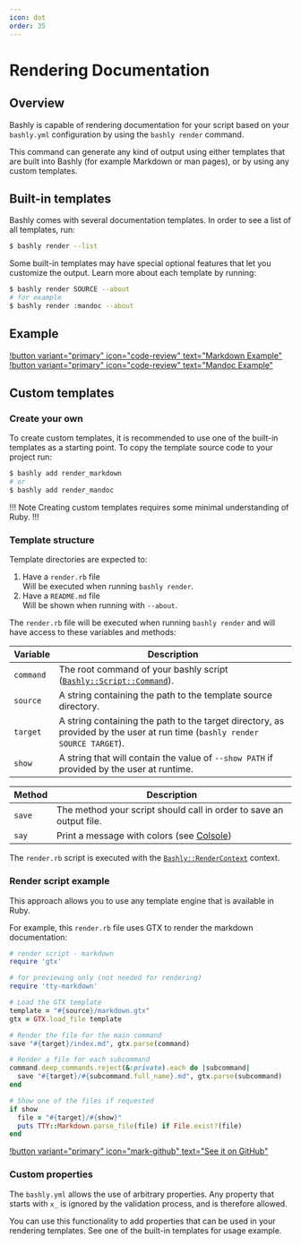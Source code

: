 ```yaml
---
icon: dot
order: 35
---
```


# Rendering Documentation

## Overview

Bashly is capable of rendering documentation for your script based on
your `bashly.yml` configuration by using the `bashly render` command.

This command can generate any kind of output using either templates that are 
built into Bashly (for example Markdown or man pages), or by using
any custom templates.

## Built-in templates

Bashly comes with several documentation templates. In order to see a list of
all templates, run:

```bash
$ bashly render --list
```

Some built-in templates may have special optional features that let you
customize the output. Learn more about each template by running:

```bash
$ bashly render SOURCE --about
# for example
$ bashly render :mandoc --about
```

## Example

[!button variant="primary" icon="code-review" text="Markdown Example"](https://github.com/bashly-framework/bashly/tree/master/examples/render-markdown#readme) [!button variant="primary" icon="code-review" text="Mandoc Example"](https://github.com/bashly-framework/bashly/tree/master/examples/render-mandoc#readme)

## Custom templates

### Create your own

To create custom templates, it is recommended to use one of the built-in
templates as a starting point. To copy the template source code to your project
run:

```bash
$ bashly add render_markdown
# or
$ bashly add render_mandoc
```

!!! Note
Creating custom templates requires some minimal understanding of Ruby.
!!!

### Template structure

Template directories are expected to:

1. Have a `render.rb` file  
   Will be executed when running `bashly render`.
2. Have a `README.md` file  
   Will be shown when running with `--about`.

The `render.rb` file will be executed when running `bashly render` and 
will have access to these variables and methods:

| Variable  | Description
|-----------|---------
| `command` | The root command of your bashly script ([`Bashly::Script::Command`](https://github.com/bashly-framework/bashly/blob/master/lib/bashly/script/command.rb)).
| `source`  | A string containing the path to the template source directory.
| `target`  | A string containing the path to the target directory, as provided by the user at run time (`bashly render SOURCE TARGET`).
| `show`    | A string that will contain the value of `--show PATH` if provided by the user at runtime.

| Method | Description
|--------|-------------
| `save` | The method your script should call in order to save an output file.
| `say`  | Print a message with colors (see [Colsole](https://github.com/dannyben/colsole))

The `render.rb` script is executed with the [`Bashly::RenderContext`](https://github.com/bashly-framework/bashly/blob/master/lib/bashly/render_context.rb) context.

### Render script example

This approach allows you to use any template engine that is available in Ruby.

For example, this `render.rb` file uses GTX to render the markdown
documentation:

```ruby render.rb
# render script - markdown
require 'gtx'

# for previewing only (not needed for rendering)
require 'tty-markdown'

# Load the GTX template
template = "#{source}/markdown.gtx"
gtx = GTX.load_file template

# Render the file for the main command
save "#{target}/index.md", gtx.parse(command)

# Render a file for each subcommand
command.deep_commands.reject(&:private).each do |subcommand|
  save "#{target}/#{subcommand.full_name}.md", gtx.parse(subcommand)
end

# Show one of the files if requested
if show
  file = "#{target}/#{show}"
  puts TTY::Markdown.parse_file(file) if File.exist?(file)
end
```

[!button variant="primary" icon="mark-github" text="See it on GitHub"](https://github.com/bashly-framework/bashly/tree/master/lib/bashly/libraries/render/markdown)

### Custom properties

The `bashly.yml` allows the use of arbitrary properties. Any property that starts with `x_` is
ignored by the validation process, and is therefore allowed.

You can use this functionality to add properties that can be used in your
rendering templates. See one of the built-in templates for usage example.
